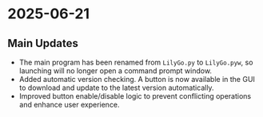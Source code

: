 # 2025-06-21

## Main Updates

- The main program has been renamed from `LilyGo.py` to `LilyGo.pyw`, so launching will no longer open a command prompt window.
- Added automatic version checking. A button is now available in the GUI to download and update to the latest version automatically.
- Improved button enable/disable logic to prevent conflicting operations and enhance user experience.
